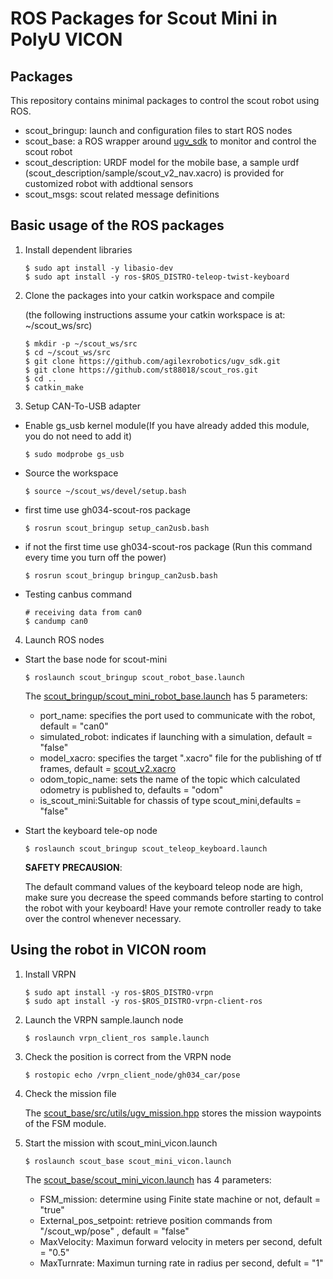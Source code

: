 # ROS Packages for Scout Mini in PolyU VICON

## Packages

This repository contains minimal packages to control the scout robot using ROS.

* scout_bringup: launch and configuration files to start ROS nodes 
* scout_base: a ROS wrapper around [ugv_sdk](https://github.com/agilexrobotics/ugv_sdk) to monitor and control the scout robot
* scout_description: URDF model for the mobile base, a sample urdf (scout_description/sample/scout_v2_nav.xacro) is provided for customized robot with addtional sensors
* scout_msgs: scout related message definitions

## Basic usage of the ROS packages

1. Install dependent libraries

    ```
    $ sudo apt install -y libasio-dev
    $ sudo apt install -y ros-$ROS_DISTRO-teleop-twist-keyboard
    ```

2. Clone the packages into your catkin workspace and compile

    (the following instructions assume your catkin workspace is at: ~/scout_ws/src)

    ```
    $ mkdir -p ~/scout_ws/src
    $ cd ~/scout_ws/src
    $ git clone https://github.com/agilexrobotics/ugv_sdk.git  
    $ git clone https://github.com/st88018/scout_ros.git
    $ cd ..
    $ catkin_make
    ```
    
3. Setup CAN-To-USB adapter

* Enable gs_usb kernel module(If you have already added this module, you do not need to add it)
    ```
    $ sudo modprobe gs_usb
    ```

* Source the workspace
   ```
   $ source ~/scout_ws/devel/setup.bash
   ```

* first time use gh034-scout-ros package
   ```
   $ rosrun scout_bringup setup_can2usb.bash
   ```
   
* if not the first time use gh034-scout-ros package (Run this command every time you turn off the power)
   ```
   $ rosrun scout_bringup bringup_can2usb.bash
   ```
   
* Testing canbus command
    ```
    # receiving data from can0
    $ candump can0
    ```

4. Launch ROS nodes

* Start the base node for scout-mini

    ```
    $ roslaunch scout_bringup scout_robot_base.launch 
    ```

    The [scout_bringup/scout_mini_robot_base.launch](scout_bringup/launch/scout_mini_robot_base.launch) has 5 parameters:

    - port_name: specifies the port used to communicate with the robot, default = "can0"
    - simulated_robot: indicates if launching with a simulation, default = "false"
    - model_xacro: specifies the target ".xacro" file for the publishing of tf frames, default = [scout_v2.xacro](scout_base/description/scout_v2.xacro)
    - odom_topic_name: sets the name of the topic which calculated odometry is published to, defaults = "odom"
    - is_scout_mini:Suitable for chassis of type scout_mini,defaults = "false"

* Start the keyboard tele-op node

    ```
    $ roslaunch scout_bringup scout_teleop_keyboard.launch
    ```

    **SAFETY PRECAUSION**: 

    The default command values of the keyboard teleop node are high, make sure you decrease the speed commands before starting to control the robot with your keyboard! Have your remote controller ready to take over the control whenever necessary. 

## Using the robot in VICON room

1. Install VRPN 
    ```
    $ sudo apt install -y ros-$ROS_DISTRO-vrpn
    $ sudo apt install -y ros-$ROS_DISTRO-vrpn-client-ros
    ```

2. Launch the VRPN sample.launch node
    ```
    $ roslaunch vrpn_client_ros sample.launch
    ```

3. Check the position is correct from the VRPN node
    ```
    $ rostopic echo /vrpn_client_node/gh034_car/pose
    ``` 

4. Check the mission file

    The [scout_base/src/utils/ugv_mission.hpp](scout_base/src/utils/ugv_mission.hpp) stores the mission waypoints of the FSM module.
    
5. Start the mission with scout_mini_vicon.launch
    
    ```
    $ roslaunch scout_base scout_mini_vicon.launch 
    ```

    The [scout_base/scout_mini_vicon.launch](scout_base/launch/scout_mini_vicon.launch) has 4 parameters:
    
    - FSM_mission: determine using Finite state machine or not, default = "true"
    - External_pos_setpoint: retrieve position commands from "/scout_wp/pose" , default = "false"
    - MaxVelocity: Maximun forward velocity in meters per second, defult = "0.5"
    - MaxTurnrate: Maximun turning rate in radius per second, defult = "1"


